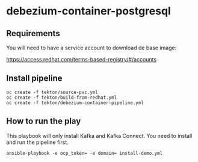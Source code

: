 # debezium-container-postgresql

## Requirements

 You will need to have a service account to download de base image:

 https://access.redhat.com/terms-based-registry/#/accounts

## Install pipeline

    oc create -f tekton/source-pvc.yml
    oc create -f tekton/build-from-redhat.yml
    oc create -f tekton/debezium-container-pipeline.yml

## How to run the play

This playbook will only install Kafka and Kafka Connect. You need to install and run the pipeline first.

    ansible-playbook -e ocp_token= -e domain= install-demo.yml
